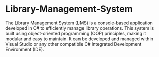 # Library-Management-System
The Library Management System (LMS) is a console-based application developed in C# to efficiently manage library operations. This system is built using object-oriented programming (OOP) principles, making it modular and easy to maintain. It can be developed and managed within Visual Studio or any other compatible C# Integrated Development Environment (IDE).
